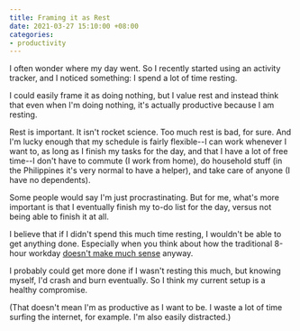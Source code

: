 ```yaml
---
title: Framing it as Rest
date: 2021-03-27 15:10:00 +08:00
categories:
- productivity
---
```


I often wonder where my day went. So I recently started using an activity tracker, and I noticed something: I spend a lot of time resting.

I could easily frame it as doing nothing, but I value rest and instead think that even when I'm doing nothing, it's actually productive because I am resting.

Rest is important. It isn't rocket science. Too much rest is bad, for sure. And I'm lucky enough that my schedule is fairly flexible--I can work whenever I want to, as long as I finish my tasks for the day, and that I have a lot of free time--I don't have to commute (I work from home), do household stuff (in the Philippines it's very normal to have a helper), and take care of anyone (I have no dependents).

Some people would say I'm just procrastinating. But for me, what's more important is that I eventually finish my to-do list for the day, versus not being able to finish it at all.

I believe that if I didn't spend this much time resting, I wouldn't be able to get anything done. Especially when you think about how the traditional 8-hour workday [doesn't make much sense](https://youmatter.world/en/schedules-working-days-productivity/) anyway.

I probably could get more done if I wasn't resting this much, but knowing myself, I'd crash and burn eventually. So I think my current setup is a healthy compromise.

(That doesn't mean I'm as productive as I want to be. I waste a lot of time surfing the internet, for example. I'm also easily distracted.)